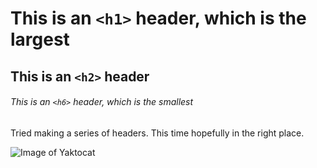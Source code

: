 # This is an `<h1>` header, which is the largest

## This is an `<h2>` header

###### This is an `<h6>` header, which is the smallest

Tried making a series of headers. This time hopefully in the right place.

![Image of Yaktocat](https://octodex.github.com/images/yaktocat.png)
